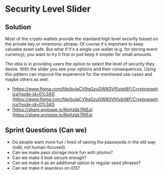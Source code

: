 # Security Level Slider

## Solution

Most of the crypto wallets provide the standard high level security based on the private key or mnemonic phrase. Of course it's important to keep valuable asset safe. But what if it's a single use wallet \(e.g. for storing event currency\), you want to try it first or just keep it simpler for small amounts.

The idea is in providing users the option to select the level of security they desire. With the slider you see your options and their consequences. Using this pattern can improve the experience for the mentioned use cases and maybe others as well.

* [https://www.figma.com/file/buIaCV9qGzuGW8GVf0vbit8F/Cryptographica?node-id=0%3A1](https://www.figma.com/file/buIaCV9qGzuGW8GVf0vbit8F/Cryptographica?node-id=0%3A1)
* [https://share.protopie.io/RpHzbk7RtEa](https://share.protopie.io/RpHzbk7RtEa)

## Sprint Questions \(Can we\)

* Do people want more fun / tired of saving the passwords in the old way \(odd, not human-focused\)
* Can we make pass storage more fun with photos?
* Can we make it look secure enough?
* Can we make it as an additional option to regular seed phrases?
* Can we make it seamless on iOS?



